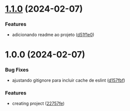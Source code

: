 # [1.1.0](https://github.com/MoisesDuarte/commitizen-semantic-release/compare/v1.0.0...v1.1.0) (2024-02-07)


### Features

* adicionando readme ao projeto ([d51f1e0](https://github.com/MoisesDuarte/commitizen-semantic-release/commit/d51f1e0d06eaf49ca6984fbb3db5bbf5a2dd8719))

# 1.0.0 (2024-02-07)


### Bug Fixes

* ajustando gitignore para incluir cache de eslint ([d157fbf](https://github.com/MoisesDuarte/commitizen-semantic-release/commit/d157fbf3f74cb471bad55dc035adfe84c0cab092))


### Features

* creating project ([22757fe](https://github.com/MoisesDuarte/commitizen-semantic-release/commit/22757fe9367fb100edd047aeeb03b94347908930))

